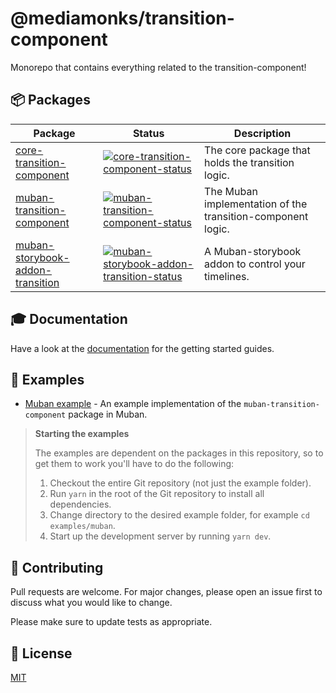 # @mediamonks/transition-component
Monorepo that contains everything related to the transition-component!

## 📦 Packages
| Package                            | Status                                                                         | Description                                                 |
| ---------------------------------- | ------------------------------------------------------------------------------ | ----------------------------------------------------------- |
| [core-transition-component]        | [![core-transition-component-status]][core-transition-component]               | The core package that holds the transition logic.           |
| [muban-transition-component]       | [![muban-transition-component-status]][muban-transition-component]             | The Muban implementation of the transition-component logic. |
| [muban-storybook-addon-transition] | [![muban-storybook-addon-transition-status]][muban-storybook-addon-transition] | A Muban-storybook addon to control your timelines.          |

## 🎓 Documentation
Have a look at the [documentation](https://mediamonks.github.io/transition-component/) for the getting started guides.

## 🎩 Examples
* [Muban example](./examples/muban) - An example implementation of the `muban-transition-component` package in Muban.

> **Starting the examples**
>
> The examples are dependent on the packages in this repository, so to get them to work you'll have to do the following:
> 1. Checkout the entire Git repository (not just the example folder).
> 2. Run `yarn` in the root of the Git repository to install all dependencies.
> 3. Change directory to the desired example folder, for example `cd examples/muban`.
> 4. Start up the development server by running `yarn dev`.

## 💪 Contributing
Pull requests are welcome. For major changes, please open an issue first to discuss what you would like to change.

Please make sure to update tests as appropriate.

## 📝 License
[MIT](./LICENSE)

[core-transition-component]: ./packages/core-transition-component
[core-transition-component-status]: https://img.shields.io/npm/v/@mediamonks/core-transition-component.svg?colorB=41a6ff
[muban-transition-component]: ./packages/muban-transition-component
[muban-transition-component-status]: https://img.shields.io/npm/v/@mediamonks/muban-transition-component.svg?colorB=41a6ff
[muban-storybook-addon-transition]: ./packages/muban-storybook-addon-transition
[muban-storybook-addon-transition-status]: https://img.shields.io/npm/v/@mediamonks/muban-storybook-addon-transition.svg?colorB=41a6ff
